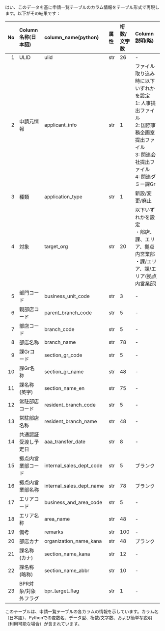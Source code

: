 はい、このデータを基に申請一覧テーブルのカラム情報をテーブル形式で再現します。以下がその結果です：

| No | Column名称(日本語) | column_name(python) | 属性 | 桁数/文字数 | Column説明(略) |
|---:|:-------------------|:--------------------|:-----|:------------|:---------------|
| 1 | ULID | ulid | str | 26 | - |
| 2 | 申請元情報 | applicant_info | str | 1 | ファイル取り込み時に以下いずれかを設定<br>1: 人事提出ファイル<br>2: 国際事務企画室提出ファイル<br>3: 関連会社提出ファイル<br>4: 関連ダミー課Gr |
| 3 | 種類 | application_type | str | 1 | 新設/変更/廃止 |
| 4 | 対象 | target_org | str | 20 | 以下いずれかを設定<br>・部店、課、エリア、拠点内営業部<br>・課/エリア、課/エリア(拠点内営業部) |
| 5 | 部門コード | business_unit_code | str | 3 | - |
| 6 | 親部店コード | parent_branch_code | str | 5 | - |
| 7 | 部店コード | branch_code | str | 5 | - |
| 8 | 部店名称 | branch_name | str | 78 | - |
| 9 | 課Grコード | section_gr_code | str | 5 | - |
| 10 | 課Gr名称 | section_gr_name | str | 48 | - |
| 11 | 課名称(英字) | section_name_en | str | 75 | - |
| 12 | 常駐部店コード | resident_branch_code | str | 5 | - |
| 13 | 常駐部店名称 | resident_branch_name | str | 48 | - |
| 14 | 共通認証受渡し予定日 | aaa_transfer_date | str | 8 | - |
| 15 | 拠点内営業部コード | internal_sales_dept_code | str | 5 | ブランク |
| 16 | 拠点内営業部名称 | internal_sales_dept_name | str | 78 | ブランク |
| 17 | エリアコード | business_and_area_code | str | 5 | - |
| 18 | エリア名称 | area_name | str | 48 | - |
| 19 | 備考 | remarks | str | 100 | - |
| 20 | 部店カナ | organization_name_kana | str | 48 | ブランク |
| 21 | 課名称(カナ) | section_name_kana | str | 12 | - |
| 22 | 課名称(略称) | section_name_abbr | str | 10 | - |
| 23 | BPR対象/対象外フラグ | bpr_target_flag | str | 1 | - |

このテーブルは、申請一覧テーブルの各カラムの情報を示しています。カラム名（日本語）、Pythonでの変数名、データ型、桁数/文字数、および簡単な説明（利用可能な場合）が含まれています。